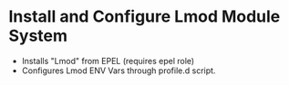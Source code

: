 # Install and Configure Lmod Module System

- Installs "Lmod" from EPEL (requires epel role)
- Configures Lmod ENV Vars through profile.d script.
